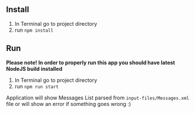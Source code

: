 ## Install
1. In Terminal go to project directory
2. run `npm install`
## Run
**Please note! In order to properly run this app you should have latest NodeJS build installed**
1. In Terminal go to project directory
2. run `npm run start`

Application will show Messages List parsed from `input-files/Messages.xml` file or will show an error if something goes wrong :)
